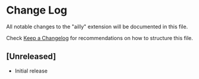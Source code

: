 # Change Log

All notable changes to the "ailly" extension will be documented in this file.

Check [Keep a Changelog](http://keepachangelog.com/) for recommendations on how to structure this file.

## [Unreleased]

- Initial release